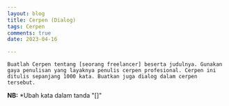 ```yaml
---
layout: blog
title: Cerpen (Dialog)
tags: Cerpen
comments: true
date: 2023-04-16

---
```

    Buatlah Cerpen tentang [seorang freelancer] beserta judulnya. Gunakan gaya penulisan yang layaknya penulis cerpen profesional. Cerpen ini ditulis sepanjang 1000 kata. Buatkan juga dialog dalam cerpen tersebut.

**NB:** *Ubah kata dalam tanda "\[\]"